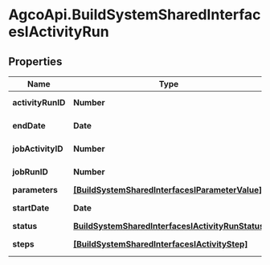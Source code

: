 # AgcoApi.BuildSystemSharedInterfacesIActivityRun

## Properties

Name | Type | Description | Notes
------------ | ------------- | ------------- | -------------
**activityRunID** | **Number** | ActivityRunID | [optional] [readonly] 
**endDate** | **Date** | EndDate | [optional] [readonly] 
**jobActivityID** | **Number** | JobActivityID | [optional] [readonly] 
**jobRunID** | **Number** | JobRunID | [optional] [readonly] 
**parameters** | [**[BuildSystemSharedInterfacesIParameterValue]**](BuildSystemSharedInterfacesIParameterValue.md) | Parameters | [optional] 
**startDate** | **Date** | StartDate | [optional] [readonly] 
**status** | [**BuildSystemSharedInterfacesIActivityRunStatus**](BuildSystemSharedInterfacesIActivityRunStatus.md) |  | [optional] 
**steps** | [**[BuildSystemSharedInterfacesIActivityStep]**](BuildSystemSharedInterfacesIActivityStep.md) | Steps | [optional] [readonly] 


